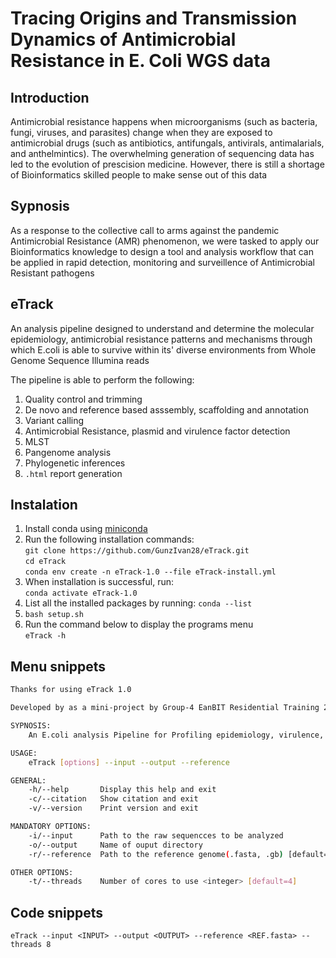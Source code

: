# Tracing Origins and Transmission Dynamics of Antimicrobial Resistance in E. Coli WGS data

## Introduction

Antimicrobial resistance happens when microorganisms (such as bacteria, fungi, viruses, and parasites) change when they are exposed to antimicrobial drugs (such as antibiotics, antifungals, antivirals, antimalarials, and anthelmintics). The overwhelming generation of sequencing data has led to the evolution of prescision medicine. However, there is still a shortage of Bioinformatics skilled people to make sense out of this data  

## Sypnosis

As a response to the collective call to arms against the pandemic Antimicrobial Resistance (AMR) phenomenon, we were tasked to apply our Bioinformatics knowledge to design a tool and analysis workflow that can be applied in rapid detection, monitoring and surveillence of Antimicrobial Resistant pathogens

## eTrack

An analysis pipeline designed to understand and determine the molecular epidemiology, antimicrobial resistance patterns and mechanisms through which E.coli is able to survive within its' diverse environments from Whole Genome Sequence Illumina reads  

The pipeline is able to perform the following:

1. Quality control and trimming  
2. De novo and reference based asssembly, scaffolding and annotation  
3. Variant calling  
4. Antimicrobial Resistance, plasmid and virulence factor detection  
5. MLST  
6. Pangenome analysis  
7. Phylogenetic inferences  
8. `.html` report generation  

## Instalation  

1. Install conda using [miniconda](https://docs.conda.io/en/latest/miniconda.html)  
2. Run the following installation commands:  
   `git clone https://github.com/GunzIvan28/eTrack.git`  
   `cd eTrack`  
   ```conda env create -n eTrack-1.0 --file eTrack-install.yml```
3. When installation is successful, run:  
   `conda activate eTrack-1.0`  
4. List all the installed packages by running:
   `conda --list`  
5. `bash setup.sh`  
6. Run the command below to display the programs menu  
   `eTrack -h`  

## Menu snippets  

```bash
Thanks for using eTrack 1.0

Developed by as a mini-project by Group-4 EanBIT Residential Training 2

SYPNOSIS:
    An E.coli analysis Pipeline for Profiling epidemiology, virulence, phylogeny & resistome

USAGE:
    eTrack [options] --input --output --reference

GENERAL:
    -h/--help       Display this help and exit
    -c/--citation   Show citation and exit
    -v/--version    Print version and exit

MANDATORY OPTIONS:
    -i/--input      Path to the raw sequencces to be analyzed
    -o/--output     Name of ouput directory
    -r/--reference  Path to the reference genome(.fasta, .gb) [default="REF.fasta"]

OTHER OPTIONS:
    -t/--threads    Number of cores to use <integer> [default=4]
```

## Code snippets  

`eTrack --input <INPUT> --output <OUTPUT> --reference <REF.fasta> --threads 8`  
